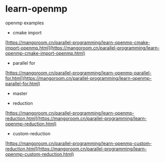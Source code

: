 # learn-openmp
openmp examples

- cmake import

[https://mangoroom.cn/parallel-programming/learn-openmp-cmake-import-openmp.html](https://mangoroom.cn/parallel-programming/learn-openmp-cmake-import-openmp.html)

- parallel for

[https://mangoroom.cn/parallel-programming/learn-openmp-parallel-for.html](https://mangoroom.cn/parallel-programming/learn-openmp-parallel-for.html)

- master

- reduction

[https://mangoroom.cn/parallel-programming/learn-openmp-reduction.html](https://mangoroom.cn/parallel-programming/learn-openmp-reduction.html)

- custom-reduction

[https://mangoroom.cn/parallel-programming/learn-openmp-custom-reduction.html](https://mangoroom.cn/parallel-programming/learn-openmp-custom-reduction.html)